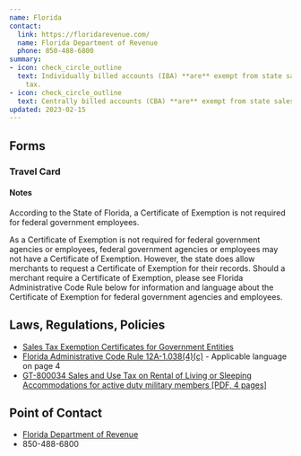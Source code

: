 ```yaml
---
name: Florida
contact:
  link: https://floridarevenue.com/
  name: Florida Department of Revenue
  phone: 850-488-6800
summary:
- icon: check_circle_outline
  text: Individually billed accounts (IBA) **are** exempt from state sales
    tax.
- icon: check_circle_outline
  text: Centrally billed accounts (CBA) **are** exempt from state sales tax.
updated: 2023-02-15
---
```


## Forms

### Travel Card

#### Notes

According to the State of Florida, a Certificate of Exemption is not required for federal government employees.

As a Certificate of Exemption is not required for federal government agencies or employees, federal government agencies or employees may not have a Certificate of Exemption.  However, the state does allow merchants to request a Certificate of Exemption for their records.  Should a merchant require a Certificate of Exemption, please see Florida Administrative Code Rule below for information and language about the Certificate of Exemption for federal government agencies and employees.

## Laws, Regulations, Policies

* [Sales Tax Exemption Certificates for Government Entities](https://floridarevenue.com/taxes/businesses/Pages/sales_cex.aspx)
* [Florida Administrative Code Rule 12A-1.038(4)(c)](https://www.flrules.org/gateway/ruleNo.asp?id=12A-1.038) - Applicable language on page 4
* [GT-800034 Sales and Use Tax on Rental of Living or Sleeping Accommodations for active duty military members [PDF, 4 pages]](https://floridarevenue.com/Forms_library/current/gt800034.pdf)

## Point of Contact
- [Florida Department of Revenue](https://floridarevenue.com/)
- 850-488-6800